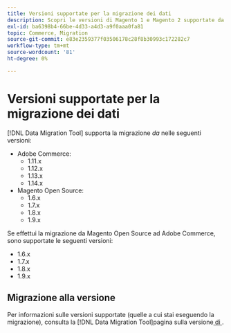 ```yaml
---
title: Versioni supportate per la migrazione dei dati
description: Scopri le versioni di Magento 1 e Magento 2 supportate da  [!DNL Data Migration Tool] .
exl-id: ba6398b4-66be-4d33-a4d3-a9f0aaa0fa81
topic: Commerce, Migration
source-git-commit: e83e2359377f03506178c28f8b30993c172282c7
workflow-type: tm+mt
source-wordcount: '81'
ht-degree: 0%

---
```


# Versioni supportate per la migrazione dei dati

[!DNL Data Migration Tool] supporta la migrazione _da_ nelle seguenti versioni:

* Adobe Commerce:
   * 1.11.x
   * 1.12.x
   * 1.13.x
   * 1.14.x
* Magento Open Source:
   * 1.6.x
   * 1.7.x
   * 1.8.x
   * 1.9.x

Se effettui la migrazione da Magento Open Source ad Adobe Commerce, sono supportate le seguenti versioni:

* 1.6.x
* 1.7.x
* 1.8.x
* 1.9.x

## Migrazione alla versione

Per informazioni sulle versioni supportate (quelle a cui stai eseguendo la migrazione), consulta la [!DNL Data Migration Tool]pagina sulla versione[ di ](https://github.com/magento/data-migration-tool/releases).
